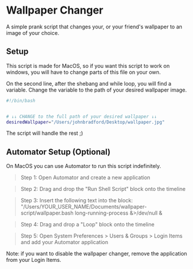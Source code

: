 # Wallpaper Changer
A simple prank script that changes your, or your friend's wallpaper to an image of your choice.

## Setup
This script is made for MacOS, so if you want this script to work on windows, you will have to change parts of this file on your own.

On the second line, after the shebang and while loop, you will find a variable. Change the variable to the path of your desired wallpaper image.

```bash
#!/bin/bash


# ↓↓ CHANGE to the full path of your desired wallpaper ↓↓
desiredWallpaper="/Users/johnbradford/Desktop/wallpaper.jpg"
```
The script will handle the rest ;)

## Automator Setup (Optional)
On MacOS you can use Automator to run this script indefinitely.

> Step 1: Open Automator and create a new application

> Step 2: Drag and drop the "Run Shell Script" block onto the timeline

> Step 3: Insert the following text into the block: "/Users/YOUR_USER_NAME/Documents/wallpaper-script/wallpaper.bash long-running-process &>/dev/null &

> Step 4: Drag and drop a "Loop" block onto the timeline

> Step 5: Open System Preferences > Users & Groups > Login Items and add your Automator application

Note: if you want to disable the wallpaper changer, remove the application from your Login Items.

